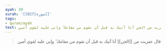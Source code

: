 ```yaml
---
ayah: 39
surah: '[[027|سورة]]'
tags:
- quran/ayah
text: قال عفريت من الجن أنا آتيك به قبل أن تقوم من مقامك ۖ وإني عليه لقوي أمين
---
```

> قال عفريت من [[الجن]] أنا آتيك به قبل أن تقوم من مقامك ۖ وإني عليه لقوي أمين
